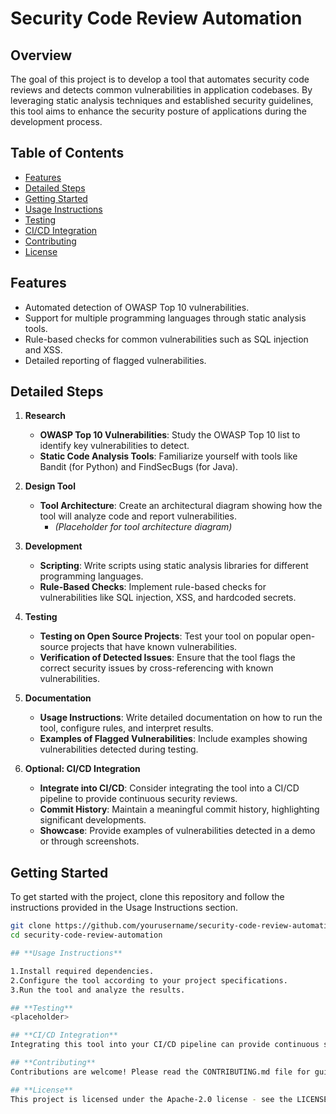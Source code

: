 # Security Code Review Automation

## Overview

The goal of this project is to develop a tool that automates security code reviews and detects common vulnerabilities in application codebases. By leveraging static analysis techniques and established security guidelines, this tool aims to enhance the security posture of applications during the development process.

## Table of Contents

- [Features](#features)
- [Detailed Steps](#detailed-steps)
- [Getting Started](#getting-started)
- [Usage Instructions](#usage-instructions)
- [Testing](#testing)
- [CI/CD Integration](#cicd-integration)
- [Contributing](#contributing)
- [License](#license)

## Features

- Automated detection of OWASP Top 10 vulnerabilities.
- Support for multiple programming languages through static analysis tools.
- Rule-based checks for common vulnerabilities such as SQL injection and XSS.
- Detailed reporting of flagged vulnerabilities.

## Detailed Steps

1. **Research**
   - **OWASP Top 10 Vulnerabilities**: Study the OWASP Top 10 list to identify key vulnerabilities to detect.
   - **Static Code Analysis Tools**: Familiarize yourself with tools like Bandit (for Python) and FindSecBugs (for Java).

2. **Design Tool**
   - **Tool Architecture**: Create an architectural diagram showing how the tool will analyze code and report vulnerabilities.
     - *(Placeholder for tool architecture diagram)*

3. **Development**
   - **Scripting**: Write scripts using static analysis libraries for different programming languages.
   - **Rule-Based Checks**: Implement rule-based checks for vulnerabilities like SQL injection, XSS, and hardcoded secrets.

4. **Testing**
   - **Testing on Open Source Projects**: Test your tool on popular open-source projects that have known vulnerabilities.
   - **Verification of Detected Issues**: Ensure that the tool flags the correct security issues by cross-referencing with known vulnerabilities.

5. **Documentation**
   - **Usage Instructions**: Write detailed documentation on how to run the tool, configure rules, and interpret results.
   - **Examples of Flagged Vulnerabilities**: Include examples showing vulnerabilities detected during testing.

6. **Optional: CI/CD Integration**
   - **Integrate into CI/CD**: Consider integrating the tool into a CI/CD pipeline to provide continuous security reviews.
   - **Commit History**: Maintain a meaningful commit history, highlighting significant developments.
   - **Showcase**: Provide examples of vulnerabilities detected in a demo or through screenshots.

## Getting Started

To get started with the project, clone this repository and follow the instructions provided in the Usage Instructions section.

```bash
git clone https://github.com/yourusername/security-code-review-automation.git
cd security-code-review-automation

## **Usage Instructions**

1.Install required dependencies.
2.Configure the tool according to your project specifications.
3.Run the tool and analyze the results.

## **Testing**
<placeholder>

## **CI/CD Integration**
Integrating this tool into your CI/CD pipeline can provide continuous security reviews. Please refer to the documentation for detailed instructions on setup.

## **Contributing**
Contributions are welcome! Please read the CONTRIBUTING.md file for guidelines on how to contribute to this project.

## **License**
This project is licensed under the Apache-2.0 license - see the LICENSE file for details.
